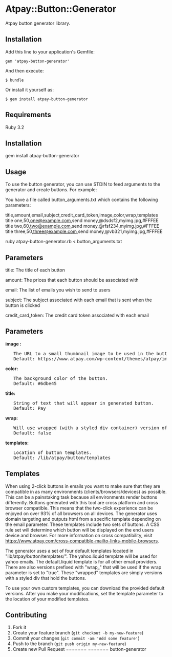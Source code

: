 # Atpay::Button::Generator

Atpay button generator library.

## Installation

Add this line to your application's Gemfile:

    gem 'atpay-button-generator'

And then execute:

    $ bundle

Or install it yourself as:

    $ gem install atpay-button-generator

## Requirements

Ruby 3.2

## Installation

gem install atpay-button-generator

## Usage

To use the button generator, you can use STDIN to feed arguments to the generator and create buttons.
For example:

You have a file called button_arguments.txt which contains the following parameters:

  title,amount,email,subject,credit_card_token,image,color,wrap,templates
  title one,50,one@example.com,send money,@dsdsf2,myimg.jpg,#FFFEE
  title two,60,two@example.com,send money,@rfsf234,myimg.jpg,#FFFEE
  title three,50,three@example.com,send money,@vb321,myimg.jpg,#FFFEE

ruby atpay-button-generator.rb < button_arguments.txt


## Parameters


title:
  The title of each button

amount:
  The prices that each button should be associated with

email:
  The list of emails you wish to send to users

subject:
  The subject associated with each email that is sent when the button is clicked

credit_card_token:
  The credit card token associated with each email

## Parameters

<b>image :</b>
<pre>
   The URL to a small thumbnail image to be used in the button.
   Default: https://www.atpay.com/wp-content/themes/atpay/images/bttn_cart.png
</pre>


<b>color: </b>
<pre>
   The background color of the button.
   Default: #6dbe45
</pre>


<b>title:</b>
<pre>
   String of text that will appear in generated button.
   Default: Pay
</pre>


<b>wrap:</b>
<pre>
   Will use wrapped (with a styled div container) version of template.
   Default: false
</pre>



<b>templates:</b>
<pre>
   Location of button templates. 
   Default: /lib/atpay/button/templates
</pre> 


## Templates

When using 2-click buttons in emails you want to make sure that they are compatible in as many environments (clients/browsers/devices) as possible. This can be a painstaking task because all environments render buttons differently. Buttons generated with this tool are cross platform and cross browser compatible. This means that the two-click experience can be enjoyed on over 93% of all browsers on all devices. The generator uses domain targeting and outputs html from a specific template depending on the email parameter. These templates include two sets of buttons. A CSS rule set will determine which button will be displayed on the end users device and browser. For more information on cross compatibility, visit https://www.atpay.com/cross-compatible-mailto-links-mobile-browsers.

The generator uses a set of four default templates located in "lib/atpay/button/templates/". The yahoo.liquid template will be used for yahoo emails. The default.liquid template is for all other email providers. There are also versions prefixed with "wrap_" that will be used if the wrap parameter is set to "true". These "wrapped" templates are simply versions with a styled div that hold the buttons. 

To use your own custom templates, you can download the provided default versions. After you make your modifications, set the template parameter to the location of your modified templates.  




## Contributing

1. Fork it
2. Create your feature branch (`git checkout -b my-new-feature`)
3. Commit your changes (`git commit -am 'Add some feature'`)
4. Push to the branch (`git push origin my-new-feature`)
5. Create new Pull Request
=======
=======
button-generator
